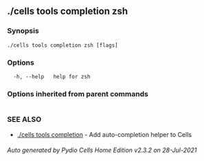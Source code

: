 ## ./cells tools completion zsh



### Synopsis



```
./cells tools completion zsh [flags]
```

### Options

```
  -h, --help   help for zsh
```

### Options inherited from parent commands

```
```

### SEE ALSO

* [./cells tools completion](./cells-tools-completion)	 - Add auto-completion helper to Cells

###### Auto generated by Pydio Cells Home Edition v2.3.2 on 28-Jul-2021
